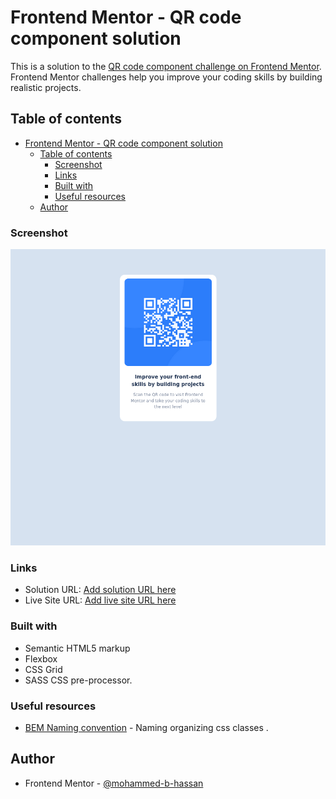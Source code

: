 # Frontend Mentor - QR code component solution

This is a solution to the [QR code component challenge on Frontend Mentor](https://www.frontendmentor.io/challenges/qr-code-component-iux_sIO_H). Frontend Mentor challenges help you improve your coding skills by building realistic projects. 

## Table of contents

- [Frontend Mentor - QR code component solution](#frontend-mentor---qr-code-component-solution)
  - [Table of contents](#table-of-contents)
    - [Screenshot](#screenshot)
    - [Links](#links)
    - [Built with](#built-with)
    - [Useful resources](#useful-resources)
  - [Author](#author)

### Screenshot

![](./screenshot.png)

### Links

- Solution URL: [Add solution URL here](https://github.com/mohammed-b-hassan/qr-code-component)
- Live Site URL: [Add live site URL here](https://mohammed-b-hassan.github.io/qr-code-component/)

### Built with

- Semantic HTML5 markup
- Flexbox
- CSS Grid
- SASS CSS pre-processor.


### Useful resources

- [BEM Naming convention](https://getbem.com/) - Naming organizing css classes
.


## Author

- Frontend Mentor - [@mohammed-b-hassan](https://www.frontendmentor.io/profile/mohammed-b-hassan)



